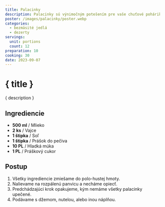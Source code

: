```yaml
---
title: Palacinky
description: Palacinky sú výnimočným potešením pre vaše chuťové poháriky.
poster: /images/palacinky/poster.webp
categories:
  - bezmäsité jedlá
  - dezerty
servings:
  unit: portions
  count: 12
preparation: 10
cooking: 30
date: 2023-09-07
---
```


# { title }

{ description }

## Ingrediencie

- **500 ml** / Mlieko
- **2 ks** / Vajce
- **1 štipka** / Soľ
- **1 štipka** / Prášok do pečiva
- **10 PL** / Hladká múka
- **1 PL** / Práškový cukor

## Postup

1. Všetky ingrediencie zmiešame do polo-hustej hmoty.
2. Nalievame na rozpálenú panvicu a necháme opiecť.
3. Predchádzajúci krok opakujeme, kým nemáme všetky palacinky upečené.
4. Podávame s džemom, nutelou, alebo inou náplňou.
